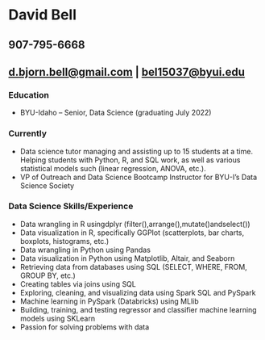 # David Bell
## 907-795-6668
## d.bjorn.bell@gmail.com | bel15037@byui.edu

### Education

* BYU-Idaho – Senior, Data Science (graduating July 2022)

### Currently
*  Data science tutor managing and assisting up to 15 students at a time. Helping students with Python, R, and
 SQL work, as well as various statistical models such (linear regression, ANOVA, etc.).
* VP of Outreach and Data Science Bootcamp Instructor for BYU-I’s Data Science Society 

### Data Science Skills/Experience
* Data wrangling in R usingdplyr (filter(),arrange(),mutate()andselect())
* Data visualization in R, specifically GGPlot (scatterplots, bar charts, boxplots, histograms, etc.)
* Data wrangling in Python using Pandas
* Data visualization in Python using Matplotlib, Altair, and Seaborn
* Retrieving data from databases using SQL (SELECT, WHERE, FROM, GROUP BY, etc.)
* Creating tables via joins using SQL
* Exploring, cleaning, and visualizing data using Spark SQL and PySpark
* Machine learning in PySpark (Databricks) using MLlib
* Building, training, and testing regressor and classifier machine learning models using SKLearn
* Passion for solving problems with data
